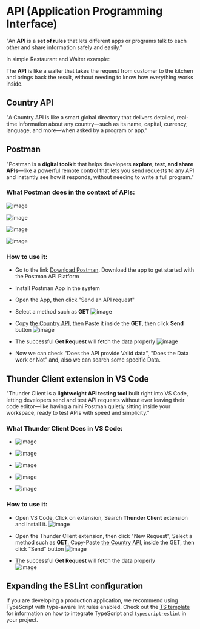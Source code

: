 # API (Application Programming Interface) 
"An **API** is a **set of rules** that lets different apps or programs talk to each other and share information safely and easily."

In simple Restaurant and Waiter example:

The **API** is like a waiter that takes the request from customer to the kitchen and brings back the result, without needing to know how everything works inside.

## Country API
"A Country API is like a smart global directory that delivers detailed, real-time information about any country—such as its name, capital, currency, language, and more—when asked by a program or app."

## Postman
"Postman is a **digital toolkit** that helps developers **explore, test, and share APIs**—like a powerful remote control that lets you send requests to any API and instantly see how it responds, without needing to write a full program."
### What Postman does in the context of APIs:
![image](https://github.com/user-attachments/assets/e0c8d931-da0e-4143-848e-6247709a8bb7)

![image](https://github.com/user-attachments/assets/21d9f69e-2595-4ace-a75a-a0d364196a2b)

![image](https://github.com/user-attachments/assets/a7495002-6bb9-4b36-9eb4-7e93272a1d95)

![image](https://github.com/user-attachments/assets/839b1e56-35a9-4aff-a1da-8fdc0b2822f1)

### How to use it:
- Go to the link [Download Postman](https://www.postman.com/downloads/). Download the app to get started with the Postman API Platform
- Install Postman App in the system
- Open the App, then click "Send an API request"
- Select a method such as **GET**
    ![image](https://github.com/user-attachments/assets/fce96884-5640-4e69-a12d-1f4dc1ae43e2)

- Copy [the Country API](https://restcountries.com/v3.1/all), then Paste it inside the **GET**, then click **Send** button
    ![image](https://github.com/user-attachments/assets/90404e61-9c64-4a38-91c5-cc4835ea294d)
- The successful **Get Request** will fetch the data properly
      ![image](https://github.com/user-attachments/assets/71ff6377-7377-44d9-8580-bbafa399efe0)
- Now we can check "Does the API provide Valid data", "Does the Data work or Not" and, also we can search some specific Data.

## Thunder Client extension in VS Code
"Thunder Client is a **lightweight API testing tool** built right into VS Code, letting developers send and test API requests without ever leaving their code editor—like having a mini Postman quietly sitting inside your workspace, ready to test APIs with speed and simplicity."

### What Thunder Client Does in VS Code:
- ![image](https://github.com/user-attachments/assets/d896cd1e-ce2d-455b-a82d-183c2a8c2965)
  
- ![image](https://github.com/user-attachments/assets/9f31de2c-6b7f-47f9-8db5-1fc963cacda8)
 
- ![image](https://github.com/user-attachments/assets/b64e38a6-36d4-45a1-8e7f-e4abe94e2562)
  
- ![image](https://github.com/user-attachments/assets/336f666d-683f-4c2a-aabd-478e6431a899)
  
- ![image](https://github.com/user-attachments/assets/d6229868-3cce-4e41-9646-45dba8dc2bd9)


### How to use it:
- Open VS Code, Click on extension, Search **Thunder Client** extension and Install it.
    ![image](https://github.com/user-attachments/assets/28b89983-dca2-47e2-a487-8865381e0940)

- Open the Thunder Client extension, then click "New Request", Select a method such as **GET**. Copy-Paste [the Country API](https://restcountries.com/v3.1/all), inside the GET, then click "Send" button
    ![image](https://github.com/user-attachments/assets/e7620f3e-ebf3-4fe4-919c-5b14b99d9a45)
  
-  The successful **Get Request** will fetch the data properly  
    ![image](https://github.com/user-attachments/assets/de2c6d56-0e2e-497f-a2b4-161728548f52)















## Expanding the ESLint configuration

If you are developing a production application, we recommend using TypeScript with type-aware lint rules enabled. Check out the [TS template](https://github.com/vitejs/vite/tree/main/packages/create-vite/template-react-ts) for information on how to integrate TypeScript and [`typescript-eslint`](https://typescript-eslint.io) in your project.
